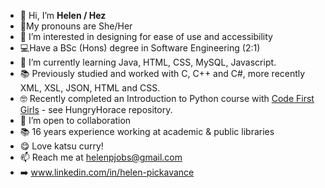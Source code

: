- 👋 Hi, I’m **Helen / Hez** 
- 🤝My pronouns are She/Her
- 👀 I’m interested in designing for ease of use and accessibility
- 💻Have a BSc (Hons) degree in Software Engineering (2:1)
- 🌱 I’m currently learning Java, HTML, CSS, MySQL, Javascript. 
- 📚 Previously studied and worked with C, C++ and C#, more recently XML, XSL, JSON, HTML and CSS.
- 🤓 Recently completed an Introduction to Python course with [Code First Girls](https://codefirstgirls.com/) - see HungryHorace repository.
- 💞️ I’m open to collaboration
- 📚 16 years experience working at academic & public libraries
- 😋 Love katsu curry!
- 📫 Reach me at helenpjobs@gmail.com
- ➡️ www.linkedin.com/in/helen-pickavance
<!---
ellohez/ellohez is a ✨ special ✨ repository because its `README.md` (this file) appears on your GitHub profile.
You can click the Preview link to take a look at your changes.
--->
